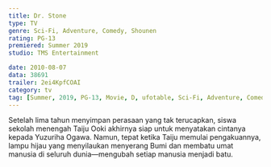 ```yaml
---
title: Dr. Stone
type: TV
genre: Sci-Fi, Adventure, Comedy, Shounen
rating: PG-13
premiered: Summer 2019
studio: TMS Entertainment

date: 2010-08-07
data: 38691
trailer: 2ei4KpfCOAI
category: tv
tag: [Summer, 2019, PG-13, Movie, D, ufotable, Sci-Fi, Adventure, Comedy, Shounen]
---
```

Setelah lima tahun menyimpan perasaan yang tak terucapkan, siswa sekolah menengah Taiju Ooki akhirnya siap untuk menyatakan cintanya kepada Yuzuriha Ogawa. Namun, tepat ketika Taiju memulai pengakuannya, lampu hijau yang menyilaukan menyerang Bumi dan membatu umat manusia di seluruh dunia—mengubah setiap manusia menjadi batu.
